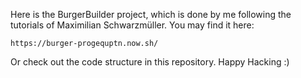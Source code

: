 ﻿Here is the BurgerBuilder project, which is done by me following the tutorials of Maximilian Schwarzmüller. You may find it here:

	https://burger-progequptn.now.sh/

Or check out the code structure in this repository. Happy Hacking :)